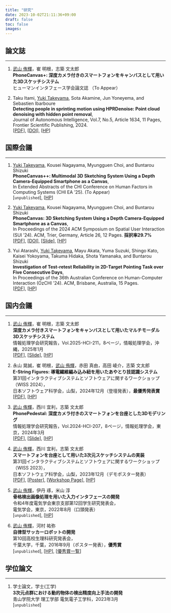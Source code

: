 ```yaml
---
title: "研究"
date: 2023-10-02T21:11:36+09:00
draft: false
toc: false
images:
---
```


## 論文誌
---

1. <u>武山 侑輝</u>，崔 明根，志築 文太郎  
**PhoneCanvas+: 深度カメラ付きのスマートフォンをキャンバスとして用いた3Dスケッチシステム**  
ヒューマンインタフェース学会論文誌 （To Appear）

1. Taku Itami, <u>Yuki Takeyama</u>, Sota Akamine, Jun Yoneyema, and Sebastien Ibarboure  
**Detecting people in sprinting motion using HPRDenoise: Point cloud denoising with hidden point removal**,  
Journal of Autonomous Intelligence, Vol.7, No.5, Article 1634, 11 Pages, Frontier Scientific Publishing, 2024.  
[[PDF](https://jai.front-sci.com/index.php/jai/article/view/1634/918)], [[DOI](https://doi.org/10.32629/jai.v7i5.1634)], [[HP](https://jai.front-sci.com/index.php/jai/index)]

## 国際会議
---
1. <u>Yuki Takeyama</u>, Kousei Nagayama, Myungguen Choi, and Buntarou Shizuki  
**PhoneCanvas++: Multimodal 3D Sketching System Using a Depth Camera-Equipped Smartphone as a Canvas**,  
In Extended Abstracts of the CHI Conference on Human Factors in Computing Systems (CHI EA ’25). (To Appear)  
[`unpublished`], [[HP](https://chi2025.acm.org/)]

1. <u>Yuki Takeyama</u>, Kousei Nagayama, Myungguen Choi, and Buntarou Shizuki  
**PhoneCanvas: 3D Sketching System Using a Depth Camera-Equipped Smartphone as a Canvas**,  
In Proceedings of the 2024 ACM Symposium on Spatial User Interaction (SUI ’24). ACM, Trier, Germany, Article 26, 12 Pages. **採択率29.7%**  
[[PDF](https://www.iplab.cs.tsukuba.ac.jp/paper/international/takeyama_SUI.pdf)], [[DOI](https://doi.org/10.1145/3677386.3682078)], [[Slide](https://drive.google.com/file/d/1TfpunyTkO4ucBwiL2lCvmrvNuydQJlkD/view?usp=sharing)], [[HP](https://sui.acm.org/2024/)]

1. Yui Atarashi, <u>Yuki Takeyama</u>, Mayu Akata, Yuma Suzuki, Shingo Kato, Kaisei Yokoyama, Takuma Hidaka, Shota Yamanaka, and Buntarou Shizuki  
**Investigation of Test-retest Reliability in 2D-Target Pointing Task over Five Consecutive Days**,  
In Proceedings of the 36th Australian Conference on Human-Computer Interaction (OzCHI ’24). ACM, Brisbane, Australia, 15 Pages.  
[[PDF](https://outbox.eait.uq.edu.au/uqsville/OzCHI2024/Late%20Breaking%20Works/Investigation%20of%20Test-Retest%20Reliability%20in%202D-Target%20Pointing%20Task%20for%20Five%20Consecutive%20Days.pdf)], [[HP](http://www.ozchi.org/2024/)]


## 国内会議
---
1. <u>武山 侑輝</u>，崔 明根，志築 文太郎  
**深度カメラ付きスマートフォンをキャンバスとして用いたマルチモーダル3Dスケッチシステム**  
情報処理学会研究報告，Vol.2025-HCI-211，8ページ，情報処理学会，沖縄，2025年1月  
[[PDF](https://ipsj.ixsq.nii.ac.jp/ej/?action=repository_uri&item_id=241860&file_id=1&file_no=1)], [[Slide](https://drive.google.com/file/d/1ku5tKDsFthBRNfHywFenLcbDGH9UwdmO/view?usp=sharing)], [[HP](https://www.ipsj.or.jp/kenkyukai/event/hci211.html)]
 
1. 永山 晃誠，崔 明根，<u>武山 侑輝</u>，赤田 真由，高田 崚介，志築 文太郎  
**E-String Figures: 導電繊維編み込み紐を用いたあやとり技認識システム**   
第31回インタラクティブシステムとソフトウェアに関するワークショップ（WISS 2024），  
日本ソフトウェア科学会，山梨，2024年12月（登壇発表），**最優秀発表賞**  
[[PDF](https://www.wiss.org/WISS2024Proceedings/data/paper//11.pdf)], [[HP](https://www.wiss.org/WISS2024/)]


1. <u>武山 侑輝</u>，西川 宜利，志築 文太郎  
**PhonePedestal: 深度カメラ付きのスマートフォンを台座とした3Dモデリング**  
情報処理学会研究報告，Vol.2024-HCI-207，8ページ，情報処理学会，東京，2024年3月  
[[PDF](https://www.iplab.cs.tsukuba.ac.jp/paper/domestic/takeyama_hci207.pdf)], [[Slide](https://drive.google.com/file/d/1sJbNcecTns5sv0aVK4cyiyB71_6Hwuyu/view?usp=sharing)], [[HP](https://www.ipsj.or.jp/kenkyukai/event/hci207.html)]

1. <u>武山 侑輝</u>，西川 宜利，志築 文太郎  
**スマートフォンを台座として用いた3次元スケッチシステムの実装**   
第31回インタラクティブシステムとソフトウェアに関するワークショップ（WISS 2023），  
日本ソフトウェア科学会，山梨，2023年12月（デモポスター発表）  
[[PDF](https://www.wiss.org/WISS2023Proceedings/data/3-B02.pdf)], [[Poster](https://drive.google.com/file/d/1gAoUOPVCN2oj0JsR1EVc5Ulsi8cVxfYO/view?usp=sharing)], [[Workshop Page](https://www.wiss.org/WISS2023/demo-poster.html)], [[HP](https://www.wiss.org/WISS2023/)]  


1. <u>武山 侑輝</u>，伊丹 琢，米山 淳  
**骨格検出画像処理を用いた入力インタフェースの開発**  
令和4年度電気学会東京支部第12回学生研究発表会，  
電気学会，東京，2022年8月（口頭発表）  
[`unpublished`], [[HP](https://www.iee.jp/tokyo/20220826student/)]  

1. <u>武山 侑輝</u>，河村 祐弥  
**自律型サッカーロボットの開発**  
第10回高校生理科研究発表会，  
千葉大学，千葉，2016年9月（ポスター発表），**優秀賞**  
[`unpublished`], [[HP](https://www.cfs.chiba-u.jp/koudai-renkei/event/history/2016/houkoku28.html)], [[優秀賞一覧](https://www.cfs.chiba-u.jp/koudai-renkei/event/history/2016/10jusyou.pdf)]

## 学位論文
---

1. 学士論文，学士(工学)  
**3次元点群における動的物体の検出精度向上手法の開発**  
青山学院大学 理工学部 電気電子工学科，2023年3月  
[`unpublished`]  


<br>
<br>
<br>
<br>
<br>
<br>
